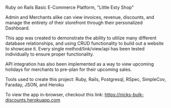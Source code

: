 Ruby on Rails Basic E-Commerce Platform, "Little Esty Shop"

Admin and Merchants alike can view invoices, revenue, discounts, and manage the entirety of their storefront through their personalized Dashboard.

This app was created to demonstrate the ability to utilize many different database relationships, and using CRUD functionality to build out a website to showcase it. 
Every single method/link/view/api has been tested individually to ensure proper functionality.

API integration has also been implemented as a way to view upcoming holidays for merchants to pre-plan for their upcoming sales.

Tools used to create this project:
Ruby, Rails, Postgresql, RSpec, SimpleCov, Faraday, JSON, and Heroku

To view the app in-browser, checkout this link: https://nicks-bulk-discounts.herokuapp.com


